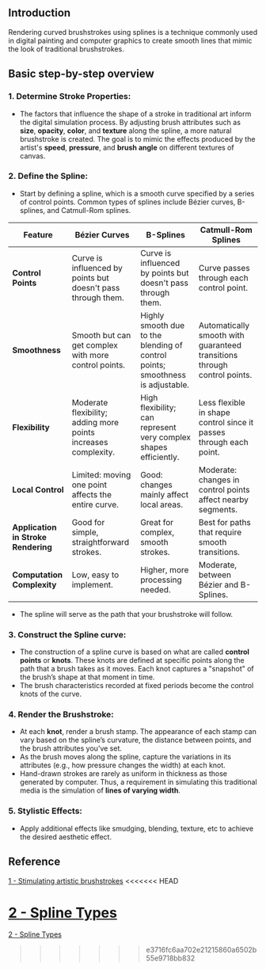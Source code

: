 ## Introduction
Rendering curved brushstrokes using splines is a technique commonly used in digital painting and computer graphics to create smooth  lines that mimic the look of traditional brushstrokes.
## Basic step-by-step overview
### 1. Determine Stroke Properties:
- The factors that influence the shape of a stroke in traditional art inform the digital simulation process. By adjusting brush attributes such as **size**, **opacity**, **color**, and **texture** along the spline, a more natural brushstroke is created. The goal is to mimic the effects produced by the artist's **speed**, **pressure**, and **brush angle** on different textures of canvas.
### 2. Define the Spline:
- Start by defining a spline, which is a smooth curve specified by a series of control points. Common types of splines include Bézier curves, B-splines, and Catmull-Rom splines.
  
| Feature                             | Bézier Curves                                                  | B-Splines                                                                      | Catmull-Rom Splines                                                      |
| ----------------------------------- | -------------------------------------------------------------- | ------------------------------------------------------------------------------ | ------------------------------------------------------------------------ |
| **Control Points**                  | Curve is influenced by points but doesn't pass through them.   | Curve is influenced by points but doesn't pass through them.                   | Curve passes through each control point.                                 |
| **Smoothness**                      | Smooth but can get complex with more control points.           | Highly smooth due to the blending of control points; smoothness is adjustable. | Automatically smooth with guaranteed transitions through control points. |
| **Flexibility**                     | Moderate flexibility; adding more points increases complexity. | High flexibility; can represent very complex shapes efficiently.               | Less flexible in shape control since it passes through each point.       |
| **Local Control**                   | Limited: moving one point affects the entire curve.            | Good: changes mainly affect local areas.                                       | Moderate: changes in control points affect nearby segments.              |
| **Application in Stroke Rendering** | Good for simple, straightforward strokes.                      | Great for complex, smooth strokes.                                             | Best for paths that require smooth transitions.                          |
| **Computation Complexity**          | Low, easy to implement.                                        | Higher, more processing needed.                                                | Moderate, between Bézier and B-Splines.                                  |
- The spline will serve as the path that your brushstroke will follow.
### 3. Construct the Spline curve:
- The construction of a spline curve is based on what are called **control points** or **knots**.  These knots are defined at specific points along the path that a brush takes as it moves. Each knot captures a "snapshot" of the brush’s shape at that moment in time.
- The brush characteristics recorded at fixed periods become the control knots of the curve.
### 4. Render the Brushstroke:
- At each **knot**, render a brush stamp. The appearance of each stamp can vary based on the spline’s curvature, the distance between points, and the brush attributes you’ve set.
- As the brush moves along the spline, capture the variations in its attributes (e.g., how pressure changes the width) at each knot.
- Hand-drawn strokes are rarely as uniform in thickness as those generated by computer. Thus, a requirement in simulating this traditional media is the simulation of **lines of varying width**.
### 5. Stylistic Effects:
-  Apply additional effects like smudging, blending, texture, etc to achieve the desired aesthetic effect.
## Reference
[1 - Stimulating artistic brushstrokes](https://www.researchgate.net/publication/228801078_Simulating_artistic_brushstrokes_using_interval_splines)
<<<<<<< HEAD

[2 - Spline Types](https://github.com/ejmahler/SplineLibrary/blob/master/docs/SplineTypes.md)
=======
[2 - Spline Types](https://github.com/ejmahler/SplineLibrary/blob/master/docs/SplineTypes.md)
>>>>>>> e3716fc6aa702e21215860a6502b55e9718bb832

